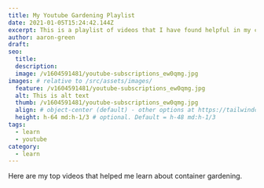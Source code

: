 ```yaml
---
title: My Youtube Gardening Playlist
date: 2021-01-05T15:24:42.144Z
excerpt: This is a playlist of videos that I have found helpful in my container gardening journey.
author: aaron-green
draft: 
seo:
  title:
  description:
  image: /v1604591481/youtube-subscriptions_ew0qmg.jpg
images: # relative to /src/assets/images/
  feature: /v1604591481/youtube-subscriptions_ew0qmg.jpg
  alt: This is alt text
  thumb: /v1604591481/youtube-subscriptions_ew0qmg.jpg
  align: # object-center (default) - other options at https://tailwindcss.com/docs/object-position
  height: h-64 md:h-1/3 # optional. Default = h-48 md:h-1/3
tags:
  - learn
  - youtube
category:
  - learn
---
```


Here are my top videos that helped me learn about container gardening.